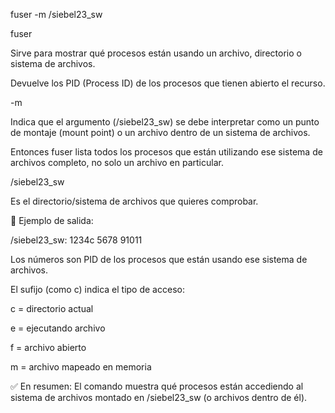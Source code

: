 fuser -m /siebel23_sw

fuser

Sirve para mostrar qué procesos están usando un archivo, directorio o sistema de archivos.

Devuelve los PID (Process ID) de los procesos que tienen abierto el recurso.

-m

Indica que el argumento (/siebel23_sw) se debe interpretar como un punto de montaje (mount point) o un archivo dentro de un sistema de archivos.

Entonces fuser lista todos los procesos que están utilizando ese sistema de archivos completo, no solo un archivo en particular.

/siebel23_sw

Es el directorio/sistema de archivos que quieres comprobar.

📌 Ejemplo de salida:

/siebel23_sw:  1234c  5678  91011

Los números son PID de los procesos que están usando ese sistema de archivos.

El sufijo (como c) indica el tipo de acceso:

c = directorio actual

e = ejecutando archivo

f = archivo abierto

m = archivo mapeado en memoria

✅ En resumen:
El comando muestra qué procesos están accediendo al sistema de archivos montado en /siebel23_sw (o archivos dentro de él).